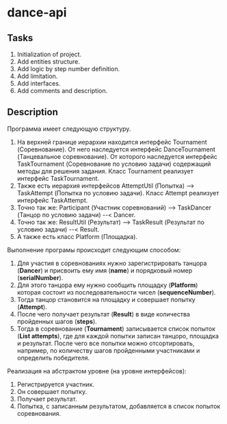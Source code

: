 # dance-api

## Tasks
1. Initialization of project.
2. Add entities structure.
3. Add logic by step number definition.
4. Add limitation.
5. Add interfaces.
6. Add comments and description.

## Description
Программа имеет следующую структуру.
1. На верхней границе иерархии находится интерфейс Tournament (Соревнование).
От него наследуется интерфейс DanceTournament (Танцевальное соревнование).
От которого наследуется интерфейс TaskTournament (Соревнование по условию задачи) содержащий методы для решения задания.
Класс Tournament реализует интерфейс TaskTournament.
2. Также есть иерархия интерфейсов AttemptUtil (Попытка) --> TaskAttempt (Попытка по условию задачи).
Класс Attempt реализует интерфейс TaskAttempt.
3. Точно так же: Participant (Участник соревнований) --> TaskDancer (Танцор по условию задачи) --< Dancer.
4. Точно так же: ResultUtil (Результат) --> TaskResult (Результат по условию задачи) --< Result.
5. A также есть класс Platform (Площадка).

Выполнение програмы происходит следующим способом:
1. Для участия в соревнованиях нужно зарегистрировать танцора (**Dancer**) и присвоить ему имя (**name**) и порядковый номер (**serialNumber**).
2. Для этого танцора ему нужно сообщить площадку (**Platform**) которая состоит из последовательности чисел (**sequenceNumber**).
3. Тогда танцор становится на площадку и совершает попытку (**Attempt**).
4. После чего получает результат (**Result**) в виде количества пройденных шагов (**steps**).
5. Тогда в соревнование (**Tournament**) записывается список попыток (**List<Attempt> attempts**), где для каждой попытки записан танцоро, площадка и результат.
После чего все попытки можно отсортировать, например, по количеству шагов пройденными участниками и определить победителя.

Реализация на абстрактом уровне (на уровне интерфейсов):
1. Регистрируется участник.
2. Он совершает попытку.
3. Получает результат.
4. Попытка, с записанным результатом, добавляется в список попыток соревнования.

